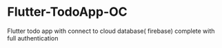 # Flutter-TodoApp-OC
Flutter todo app with connect to cloud database( firebase) complete with full authentication
